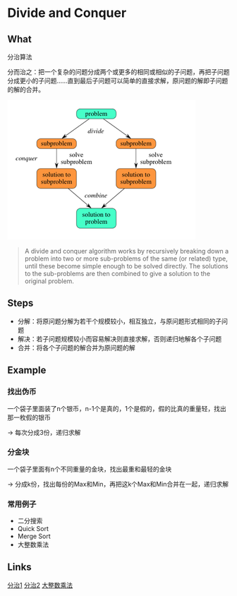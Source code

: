 # Divide and Conquer

## What
分治算法

分而治之：把一个复杂的问题分成两个或更多的相同或相似的子问题，再把子问题分成更小的子问题……直到最后子问题可以简单的直接求解，原问题的解即子问题的解的合并。

![divide_and_conquer](img/divide_and_conquer.png)

> A divide and conquer algorithm works by recursively breaking down a problem into two or more sub-problems of the same (or related) type, until these become simple enough to be solved directly.
The solutions to the sub-problems are then combined to give a solution to the original problem.

## Steps
- 分解：将原问题分解为若干个规模较小，相互独立，与原问题形式相同的子问题
- 解决：若子问题规模较小而容易解决则直接求解，否则递归地解各个子问题
- 合并：将各个子问题的解合并为原问题的解

## Example
### 找出伪币
一个袋子里面装了n个银币，n-1个是真的，1个是假的，假的比真的重量轻，找出那一枚假的银币

-> 每次分成3份，递归求解

### 分金块
一个袋子里面有n个不同重量的金块，找出最重和最轻的金块

-> 分成k份，找出每份的Max和Min，再把这k个Max和Min合并在一起，递归求解

### 常用例子
- 二分搜索
- Quick Sort
- Merge Sort
- 大整数乘法

## Links
[分治1](http://blog.csdn.net/com_stu_zhang/article/details/7233761)
[分治2](http://blog.163.com/hadyk1111@126/blog/static/29599406200752345233993/)
[大整数乘法](http://blog.csdn.net/tjsinor2008/article/details/5625849)
